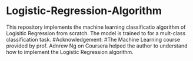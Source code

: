 # Logistic-Regression-Algorithm
This repository implements the machine learning classificatio algorithm of Logisitic Regression from scratch.
The model is trained to for a mult-class classification task. 
#Acknowledgement:
#The Machine Learning course provided by prof. Adnrew Ng on Coursera helped the author to understand how to implement the Logistic Regression algorithm.
